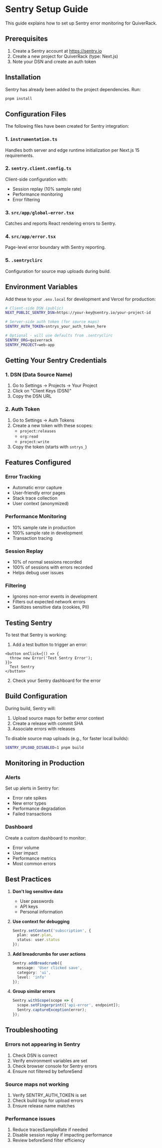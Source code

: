 # Sentry Setup Guide

This guide explains how to set up Sentry error monitoring for QuiverRack.

## Prerequisites

1. Create a Sentry account at https://sentry.io
2. Create a new project for QuiverRack (type: Next.js)
3. Note your DSN and create an auth token

## Installation

Sentry has already been added to the project dependencies. Run:

```bash
pnpm install
```

## Configuration Files

The following files have been created for Sentry integration:

### 1. `instrumentation.ts`
Handles both server and edge runtime initialization per Next.js 15 requirements.

### 2. `sentry.client.config.ts`
Client-side configuration with:
- Session replay (10% sample rate)
- Performance monitoring
- Error filtering

### 3. `src/app/global-error.tsx`
Catches and reports React rendering errors to Sentry.

### 4. `src/app/error.tsx`
Page-level error boundary with Sentry reporting.

### 5. `.sentryclirc`
Configuration for source map uploads during build.

## Environment Variables

Add these to your `.env.local` for development and Vercel for production:

```bash
# Client-side DSN (public)
NEXT_PUBLIC_SENTRY_DSN=https://your-key@sentry.io/your-project-id

# Server-side auth token (for source maps)
SENTRY_AUTH_TOKEN=sntrys_your_auth_token_here

# Optional - will use defaults from .sentryclirc
SENTRY_ORG=quiverrack
SENTRY_PROJECT=web-app
```

## Getting Your Sentry Credentials

### 1. DSN (Data Source Name)
1. Go to Settings → Projects → Your Project
2. Click on "Client Keys (DSN)"
3. Copy the DSN URL

### 2. Auth Token
1. Go to Settings → Auth Tokens
2. Create a new token with these scopes:
   - `project:releases`
   - `org:read`
   - `project:write`
3. Copy the token (starts with `sntrys_`)

## Features Configured

### Error Tracking
- Automatic error capture
- User-friendly error pages
- Stack trace collection
- User context (anonymized)

### Performance Monitoring
- 10% sample rate in production
- 100% sample rate in development
- Transaction tracing

### Session Replay
- 10% of normal sessions recorded
- 100% of sessions with errors recorded
- Helps debug user issues

### Filtering
- Ignores non-error events in development
- Filters out expected network errors
- Sanitizes sensitive data (cookies, PII)

## Testing Sentry

To test that Sentry is working:

1. Add a test button to trigger an error:

```tsx
<button onClick={() => {
  throw new Error('Test Sentry Error');
}}>
  Test Sentry
</button>
```

2. Check your Sentry dashboard for the error

## Build Configuration

During build, Sentry will:
1. Upload source maps for better error context
2. Create a release with commit SHA
3. Associate errors with releases

To disable source map uploads (e.g., for faster local builds):

```bash
SENTRY_UPLOAD_DISABLED=1 pnpm build
```

## Monitoring in Production

### Alerts
Set up alerts in Sentry for:
- Error rate spikes
- New error types
- Performance degradation
- Failed transactions

### Dashboard
Create a custom dashboard to monitor:
- Error volume
- User impact
- Performance metrics
- Most common errors

## Best Practices

1. **Don't log sensitive data**
   - User passwords
   - API keys
   - Personal information

2. **Use context for debugging**
   ```ts
   Sentry.setContext('subscription', {
     plan: user.plan,
     status: user.status
   });
   ```

3. **Add breadcrumbs for user actions**
   ```ts
   Sentry.addBreadcrumb({
     message: 'User clicked save',
     category: 'ui',
     level: 'info'
   });
   ```

4. **Group similar errors**
   ```ts
   Sentry.withScope(scope => {
     scope.setFingerprint(['api-error', endpoint]);
     Sentry.captureException(error);
   });
   ```

## Troubleshooting

### Errors not appearing in Sentry
1. Check DSN is correct
2. Verify environment variables are set
3. Check browser console for Sentry errors
4. Ensure not filtered by beforeSend

### Source maps not working
1. Verify SENTRY_AUTH_TOKEN is set
2. Check build logs for upload errors
3. Ensure release name matches

### Performance issues
1. Reduce tracesSampleRate if needed
2. Disable session replay if impacting performance
3. Review beforeSend filter efficiency